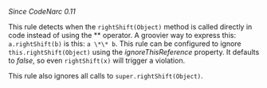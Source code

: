 *Since CodeNarc 0.11*

This rule detects when the `rightShift(Object)` method is called
directly in code instead of using the \*\* operator. A groovier way to
express this: `a.rightShift(b)` is this: `a \*\* b`. This rule can be
configured to ignore `this.rightShift(Object)` using the
*ignoreThisReference* property. It defaults to *false*, so even
`rightShift(x)` will trigger a violation.

This rule also ignores all calls to `super.rightShift(Object)`.
